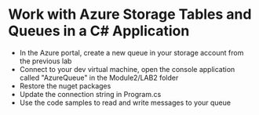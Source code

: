 # Work with Azure Storage Tables and Queues in a C# Application

* In the Azure portal, create a new queue in your storage account from the previous lab
* Connect to your dev virtual machine, open the console application called "AzureQueue" in the Module2/LAB2 folder
* Restore the nuget packages
* Update the connection string in Program.cs
* Use the code samples to read and write messages to your queue
